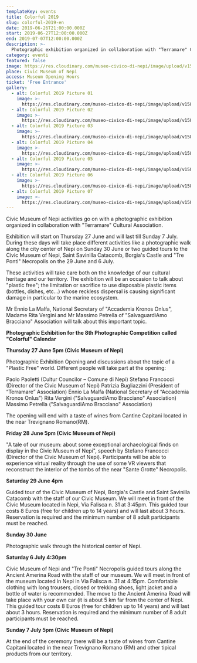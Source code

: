 ```yaml
---
templateKey: events
title: Colorful 2019
slug: colorful-2019-en
date: 2019-06-26T21:00:00.000Z
start: 2019-06-27T12:00:00.000Z
end: 2019-07-07T12:00:00.000Z
description: >-
  Photographic exhibition organized in collaboration with "Terramare" Cultural Association. Photographic walk and guided tours to the Civic Museum of Nepi, the Saint Savinilla Catacombs and the Borgia's Castle.
category: eventi
featured: false
image: https://res.cloudinary.com/museo-civico-di-nepi/image/upload/v1587101965/color-01_nk3ki6.jpg
place: Civic Museum of Nepi
access: Museum Opening Hours
ticket: 'Free Entrance'
gallery:
  - alt: Colorful 2019 Picture 01
    image: >-
      https://res.cloudinary.com/museo-civico-di-nepi/image/upload/v1587101965/color-01_nk3ki6.jpg
  - alt: Colorful 2019 Picture 02
    image: >-
      https://res.cloudinary.com/museo-civico-di-nepi/image/upload/v1587101965/color-02_r3exa5.jpg
  - alt: Colorful 2019 Picture 03
    image: >-
      https://res.cloudinary.com/museo-civico-di-nepi/image/upload/v1587101965/color-03_jf8pou.jpg
  - alt: Colorful 2019 Picture 04
    image: >-
      https://res.cloudinary.com/museo-civico-di-nepi/image/upload/v1587101965/color-04_ndoqhl.jpg
  - alt: Colorful 2019 Picture 05
    image: >-
      https://res.cloudinary.com/museo-civico-di-nepi/image/upload/v1587101965/color-05_d1wbpp.jpg
  - alt: Colorful 2019 Picture 06
    image: >-
      https://res.cloudinary.com/museo-civico-di-nepi/image/upload/v1587101965/color-06_o2rf0q.jpg
  - alt: Colorful 2019 Picture 07
    image: >-
      https://res.cloudinary.com/museo-civico-di-nepi/image/upload/v1587101965/color-07_izw8ip.jpg
---
```

Civic Museum of Nepi activities go on with a photographic exhibition organized in collaboration with "Terramare" Cultural Association.

Exhibition will start on Thursday 27 June and will last till Sunday 7 July. During these days will take place different activities like a photographic walk along the city center of Nepi on Sunday 30 June or two guided tours to the Civic Museum of Nepi, Saint Savinilla Catacomb, Borgia's Castle and "Tre Ponti" Necropolis on the 29 June and 6 July.

These activities will take care both on the knowledge of our cultural heritage and our territory. The exhibition will be an occasion to talk about "plastic free"; the limitation or sacrifice to use disposable plastic items (bottles, dishes, etc...) whose reckless dispersal is causing significant damage in particular to the marine ecosystem.

Mr Ennio La Malfa, National Secretary of "Accademia Kronos Onlus", Madame Rita Vergini and Mr Massimo Petrella of "SalvaguardiAmo Bracciano" Association will talk about this important topic.

**Photographic Exhibition for the 8th Photographic Competition called "Colorful" Calendar**

**Thursday 27 June 5pm (Civic Museum of Nepi)**

Photographic Exhibition Opening and discussions about the topic of a "Plastic Free" world.
Different people will take part at the opening:

Paolo Paoletti (Cultur Councilor – Comune di Nepi)
Stefano Francocci (Director of the Civic Museum of Nepi)
Patrizia Bugliazzini (President of “Terramare” Association)
Ennio La Malfa (National Secretary of “Accademia Kronos Onlus”)
Rita Vergini ("SalvaguardiAmo Bracciano" Association)
Massimo Petrella ("SalvaguardiAmo Bracciano" Association)

The opening will end with a taste of wines from Cantine Capitani located in the near Trevignano Romano(RM).

**Friday 28 June 5pm (Civic Museum of Nepi)**

"A tale of our museum: about some exceptional archaeological finds on display in the Civic Museum of Nepi", speech by Stefano Francocci (Director of the Civic Museum of Nepi).
Participants will be able to experience virtual reality through the use of some VR viewers that reconstruct the interior of the tombs of the near "Sante Grotte" Necropolis.

**Saturday 29 June 4pm**

Guided tour of the Civic Museum of Nepi, Borgia's Castle and Saint Savinilla Catacomb with the staff of our Civic Museum.
We will meet in front of the Civic Museum located in Nepi, Via Falisca n. 31 at 3:45pm.
This guided tour costs 8 Euros (free for children up to 14 years) and will last about 3 hours. Reservation is required and the minimum number of 8 adult participants must be reached.

**Sunday 30 June**

Photographic walk through the historical center of Nepi.

**Saturday 6 July 4:30pm**

Civic Museum of Nepi and "Tre Ponti" Necropolis guided tours along the Ancient Amerina Road with the staff of our museum.
We will meet in front of the museum located in Nepi in Via Falisca n. 31 at 4:15pm. Comfortable clothing with long trousers, closed or trekking shoes, light jacket and a bottle of water is recommended. The move to the Ancient Amerina Road will take place with your own car (it is about 5 km far from the center of Nepi.
This guided tour costs 8 Euros (free for children up to 14 years) and will last about 3 hours. Reservation is required and the minimum number of 8 adult participants must be reached.

**Sunday 7 July 5pm (Civic Museum of Nepi)**

At the end of the ceremony there will be a taste of wines from Cantine Capitani located in the near Trevignano Romano (RM) and other tipical products from our territory.

